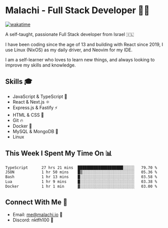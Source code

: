 # Malachi - Full Stack Developer 🚀🔥
[![wakatime](https://wakatime.com/badge/user/112ec769-e669-4b78-a46f-cf4343930741.svg)](https://wakatime.com/@112ec769-e669-4b78-a46f-cf4343930741)

A self-taught, passionate Full Stack developer from Israel 🇮🇱

I have been coding since the age of 13 and building with React since 2019, I use Linux (NixOS) as my daily driver, and Neovim for my IDE.

I am a self-learner who loves to learn new things, and always looking to improve my skills and knowledge.

## Skills 🎓
- JavaScript & TypeScript 💎
- React & Next.js ⚛️
- Express.js & Fastify ⚡️
- HTML & CSS 🎨
- Git 🔥
- Docker 🐳
- MySQL & MongoDB 💾
- Linux

## This Week I Spent My Time On 📊
<!--START_SECTION:waka-->

```txt
TypeScript      27 hrs 21 mins  ████████████████████░░░░░   79.70 %
JSON            1 hr 50 mins    █▒░░░░░░░░░░░░░░░░░░░░░░░   05.36 %
Bash            1 hr 13 mins    █░░░░░░░░░░░░░░░░░░░░░░░░   03.58 %
Lua             1 hr 9 mins     █░░░░░░░░░░░░░░░░░░░░░░░░   03.38 %
Docker          1 hr 1 min      ▓░░░░░░░░░░░░░░░░░░░░░░░░   03.00 %
```

<!--END_SECTION:waka-->


## Connect With Me 📱
- Email: me@malachi.io 📧
- Discord: nktfh100 👾

